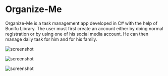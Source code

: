 # Organize-Me
Organize-Me is a task management app developed in C# with the help of Bunifu Library.
The user must first create an account either by doing normal registration or by using one of his social media account.
He can then manage daily task for him and for his family.

![screenshot](https://i.imgur.com/omaZXZp.png)

![screenshot](https://i.imgur.com/LfqYYFr.png)

![screenshot](https://i.imgur.com/qWyVNzc.png)


